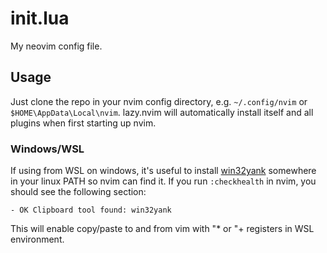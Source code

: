 # init.lua
My neovim config file.

## Usage

Just clone the repo in your nvim config directory, e.g. `~/.config/nvim` or `$HOME\AppData\Local\nvim`. lazy.nvim will automatically install itself and all plugins when first starting up nvim.

### Windows/WSL

If using from WSL on windows, it's useful to install [win32yank](https://github.com/equalsraf/win32yank) somewhere in your linux PATH so nvim can find it. If you run `:checkhealth` in nvim, you should see the following section:
```
- OK Clipboard tool found: win32yank
```
This will enable copy/paste to and from vim with "* or "+ registers in WSL environment.

